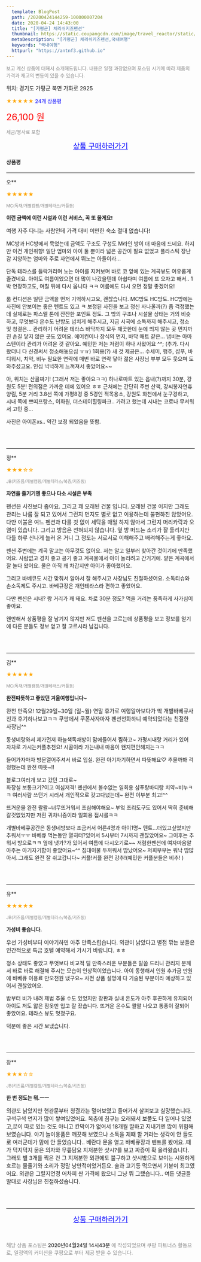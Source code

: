 ```yaml
---
  template: BlogPost
  path: /20200424144259-100000007204
  date: 2020-04-24 14:43:00
  title: "[가평군] 체리쉬키즈펜션"
  thumbnail: https://static.coupangcdn.com/image/travel_reactor/static/booking/image/pension/ddnayo/aa454b75-75c7-49b8-962a-c9ed50348edb.jpg
  metaDescription: "[가평군] 체리쉬키즈펜션,국내여행"
  keywords: "국내여행"
  httpurl: "https://antnf3.github.io"
---
```

  
<span style="color: #888;font-size:0.8rem">보고 계신 상품에 대해서 소개해드립니다.
내용은 일절 과장없으며 포스팅 시기에 따라 제품의 가격과 재고의 변동이 있을 수 있습니다.</span>
  
<span style="font-size: 0.9rem;">위치: 경기도 가평군 북면 가화로 2925</span>
  
<span style="color: orange;">★★★★★</span> <span style="color: blue;font-size: 0.85rem;">24개 상품평</span>
  
<span style="color: red;font-size: 1.5rem;">26,100 원</span>
  
<span style="color: #888;font-size:0.8rem">세금/봉사료 포함</span>





<p align="center"><a href="http://me2.do/FcjKYqnX" style="font-size: 1.2rem; color: blue;">상품 구매하러가기</a></p>

#### 상품평
  
---
  
오**
    
<span style="color: orange;">★★★★★</span>
    
<span style="color: #888;font-size:0.7rem">MC(독채/개별캠핑/개별테라스/커플동)</span>
    
<span style="font-size:0.85rem">**이런 금액에 이런 시설과 이런 서비스, 꼭 또 올게요!**</span>
    
<span style="font-size: 0.9rem;">여행 자주 다니는 사람인데
가격 대비 이만한 숙소 절대 없습니다!

MC방과 HC방에서 묵었는데
금액도 구조도 구성도 M라인 방이 더 마음에 드네요.
하지만 이건 개인취향!
일단 엄마와 아이 둘 뿐이라 넓은 공간이 필요 없었고
플라스틱 장난감 지양하는 엄마와
주로 자연에서 뛰노는 아들이라...

단독 테라스를 들락거리며 노는 아이를 지켜보며
바로 코 앞에 있는 계곡뷰도 여유롭게 즐겼네요. 
아이도 여름이었으면 더 많이 나갔을텐데 아쉽다며
여름에 또 오자고 해서..
1박 연장하고도, 며칠 뒤에 다시 옵니다 ㅋㅋ
여름에도 다시 오면 정말 좋겠어요!

룸 컨디션은 일단 금액을 먼저 기억하시고요,
괜찮습니다. MC방도 HC방도.
HC방에는 사진에 안보이는 좋은 텐트도 있고 ㅋ
보정된 사진을 보고 정신 사나울까(?) 좀 걱정했는데
실제로는 파스텔 톤에 잔잔한 포인트 정도.
그 밖의 구조나 시설물 상태는 거의 비슷하고,
무엇보다 온수도 난방도 넘치게 해주시고,
지금 시국에 소독까지 해주시고,
청소 및 청결은...
관리하기 어려운 테라스 바닥까지 모두 깨끗한데
눈에 띄지 않는 곳 먼지까진 손길 닿지 않은 곳도 있어요.
에어컨이나 장식의 먼지, 바닥 매트 같은...
냄비는 아마 스텐이라 관리가 어려운 것 같아요.
예민한 저는 저렴이 하나 사왔어요 ^^;
(추가. 다시 왔더니 다 신경써서 청소해놓으심 ㅠㅠ)
1회용(?) 새 것 제공은...
수세미, 행주, 샴푸, 바디워시, 치약, 비누
필요한 연락에 매번 바로 연락 닿아
젊은 사장님 부부 모두 웃으며 도와주셨고요.
인심 넉넉하게 느껴져서 좋았어요~~

아, 위치는 산골짜기! (그래서 저는 좋아요ㅋㅋ)
하나로마트 있는 읍내(?)까지 30분, 강원도 5분!
편의점은 가까운 데에 있어요 ㅎㅎ
근처에는 간단히 주변 산책, 강씨봉자연휴양림,
5분 거리 3.8선 쪽에 가평8경 중 5경인 적목용소,
강원도 화천에서 눈구경하고,
시내 쪽에 쁘띠프랑스, 이화원, 더스테이힐링파크..
가려고 했는데 시내는 코로나 무서워서 고민 중...

사진은 아이폰xs.. 약간 보정 되었음을 뜻함.</span>
    
<br>
<br>

---
  
정**
    
<span style="color: orange;">★★★☆☆</span>
    
<span style="color: #888;font-size:0.7rem">JB(키즈룸/개별캠핑/개별테라스/복층/키즈동)</span>
    
<span style="font-size:0.85rem">**자연을 즐기기엔 좋으나 다소 시설은 부족**</span>
    
<span style="font-size: 0.9rem;">펜션은 사진보다 좁아요. 그리고 꽤 오래된 건물 입니다.
오래된 건물 이지만 그래도 관리는 나름 잘 되고 있어서 그런지
먼지도 별로 없고 이용하는데 불편하진 않았어요.
다만 이불은 여느 펜션과 다를 것 없이 세탁을 매일
하지 않아서 그런지 머리카락과 오염이 있습니다.
그리고 방음은 전혀되지 않습니다.
옆 방 떠드는 소리가 잘 들리지만 다들 하루 신나게
놀러 온 거니 그 정도는 서로서로 이해해주고 배려해주는게 좋아요.

펜션 주변에는 계곡 말고는 아무것도 없어요.
저는 알고 일부러 찾아간 것이기에 만족했어요.
사람없고 경치 좋고 공기 좋고 계곡물에서 아이 놀리려고
간거기에. 얕은 계곡에서 잘 놀다 왔어요.
물은 아직 꽤 차갑지만 아이가 좋아했어요.

그리고 바베큐도 시간 맞춰서 알아서 잘 해주시고
사장님도 친절하셨어요. 소독티슈와 손소독제도 주시고.
바베큐장은 개인테라스라 편하고 좋았어요.

다만 펜션은 시내? 랑 거리가 꽤 돼요.
차로 30분 정도? 먹을 거리는 풍족하게 사가심이 좋아요.

왠만해서 상품평을 잘 남기지 않지만
저도 펜션을 고르는데 상품평을 보고 정보를 얻기에
다른 분들도 정보 얻고 잘 고르시라 남깁니다.</span>
    
<br>
<br>

---
  
김**
    
<span style="color: orange;">★★★★★</span>
    
<span style="color: #888;font-size:0.7rem">MC(독채/개별캠핑/개별테라스/커플동)</span>
    
<span style="font-size:0.85rem">**완전따뜻하고 좋았던 겨울여행입니다~**</span>
    
<span style="font-size: 0.9rem;">완전 만족요!
12월29일~30일 (일~월)
연말 휴가로 여행알아보다가 딱 개별바베큐사진과 후기하나보고ㅋㅋ
쿠팡에서 쿠폰사자마자 폔션전화하니 예약되었다는 친절한 사장님^^

동생네랑와서 제가먼저 하늘색독채방이 맘에들어서 찜하고~
가평시내랑 거리가 있어 자차로 가시는커플추천요!
시골이라 가는내내 마음이 왠지편안해지는ㅋㅋ

들어가자마자 방문열어주셔서 바로 입실.
완전 아기자기하면서 따뜻해요♡
추울까봐 걱정했는데 완전 따뜻~!!

블로그여러개 보고 갔던 그대로~  
화장실 보통크기?이고 여심저격!
폔션에서 볼수없는 일회용 샴푸랑바디랑 치약~비누ㅋㅋ
여러사람 쓰던거 시러서 개인적으로 갖고다녔는데~
완전 이부분 최고!^^

뜨거운물 완전 콸콸~너무뜨거워서 조심해야해요~
부엌 조리도구도 있어서 딱히 준비해갈것없었지만 저흰 귀차니즘이라 일회용 접시를ㅋㅋ

개별바베큐공간은 동생네방보다 조금커서 어른4명과 아이1명~
텐트...더있고싶었지만 추워서ㅜㅜ
바베큐 먹는동안 열히터?있어서 5시부터 7시까지 괜찮았어요~
그이후는 추워서 방으로ㅋㅋ
옆에 냇가?가 있어서 여름에 다시오기로~~
저렴한펜션에 여자마음알아주는 아기자기함이 좋았어요~^^
침대이불 두꺼워서 땀났어요~
저희부부는 워낙 땀많아서..그래도 완전 잘 쉬고갑니다~
커플!커플 완전 강추!(예민한 커플분들은 비추! )</span>
    
<br>
<br>

---
  
유**
    
<span style="color: orange;">★★★★★</span>
    
<span style="color: #888;font-size:0.7rem">JB(키즈룸/개별캠핑/개별테라스/복층/키즈동)</span>
    
<span style="font-size:0.85rem">**가성비 좋습니다.**</span>
    
<span style="font-size: 0.9rem;">우선 가성비부터 이야기하면 아주 만족스럽습니다. 외관이 낡았다고 별점 깎는 분들은 인간적으로 특급 호텔 예약해서 가시기 바랍니다. ㅎㅎ

청소 상태도 좋았고 무엇보다 비교적 덜 만족스러운 부분들은 말씀 드리니 관리지 분께서 바로 바로 해결해 주시는 모습이 인상적이었습니다. 아이 동행해서 인원 추가금 만원에 바베큐 이용료 만오천원 냈구요~ 사전 상품 설명에 다 기술된 부분이라 예상하고 있어서 괜찮았어요. 

밤부터 비가 내려 제법 추울 수도 있었지만 장판과 실내 온도가 아주 후끈하게 유지되어 아이도 저도 얇은 잠옷만 입고 잘 잤습니다. 뜨거운 온수도 콸콸 나오고 통풍이 잘되어 좋았어요. 테라스 뷰도 멋졌구요.

덕분에 좋은 시간 보냈습니다.</span>
    
<br>
<br>

---
  
장**
    
<span style="color: orange;">★★★☆☆</span>
    
<span style="color: #888;font-size:0.7rem">JB(키즈룸/개별캠핑/개별테라스/복층/키즈동)</span>
    
<span style="font-size:0.85rem">**한 번 정도는 뭐.ㅡㅡ**</span>
    
<span style="font-size: 0.9rem;">외관도 낡았지만 현관문부터 청결과는 멀어보였고 들어가서
살펴보고 실망했습니다.구석구석 먼지가 많이 쌓여있었어요.
복층에 침구는 오래돼서 보풀도 다 일어나 있었고,문이 따로 있는 것도 아니고 칸막이가 없어서 18개월 딸하고 지내기엔 많이 위험해 보였습니다.
아기 놀이용품은 깨끗해 보였으나 소독을 제때 할 거라는 생각이 안 들도로 여러군데가 맘에 안 들었습니다..
베란다 문을 열고 바베큐장과 텐트를 봤어요..때가 덕지덕지 묻은 의자와 무릎담요 지저분한 샷시?를 보고 짜증이 확 올라왔습니다.
그래도 별 3개를 찍은 건 그 지저분한 외관에도 불구하고 샷시밖으로 보이는 시원하게 흐르는 물줄기와 소리가 정말 낭만적이었거든요.
술과 고기등 먹으면서 기분이 최고였어요.
 외관은 그럴지언정 어차피 싼 가격에 왔으니 그냥 뭐 그랬습니다..
여튼 댓글들 말대로 사장님은 친절하셨습니다.</span>
    
<br>
<br>


  
---
  
<p align="center"><a href="http://me2.do/FcjKYqnX" style="font-size: 1.2rem; color: blue;">상품 구매하러가기</a></p>
  
<br>
  
<span style="font-size: 0.85rem; color: #888;">해당 상품 포스팅은 <span style="color: #000;"> 2020년04월24일 14시43분 </span> 에 작성되었으며 쿠팡 파트너스 활동으로, 일정액의 커미션을 쿠팡으로 부터 제공 받을 수 있습니다.</span>